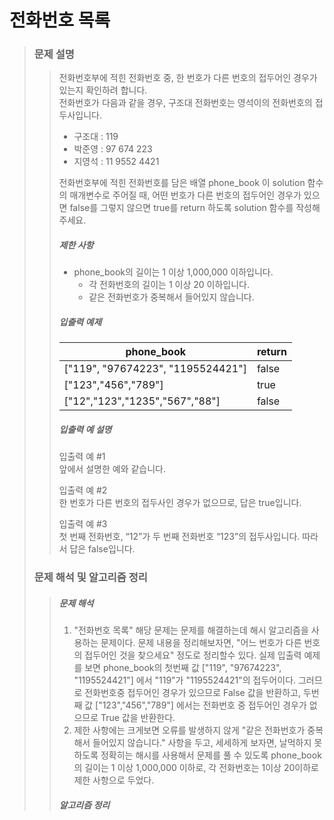 # 전화번호 목록

> ### 문제 설명
> 
> > 전화번호부에 적힌 전화번호 중, 한 번호가 다른 번호의 접두어인 경우가 있는지 확인하려 합니다.  
> > 전화번호가 다음과 같을 경우, 구조대 전화번호는 영석이의 전화번호의 접두사입니다.
> > 
> > - 구조대 : 119
> > - 박준영 : 97 674 223
> > - 지영석 : 11 9552 4421
> > 
> > 전화번호부에 적힌 전화번호를 담은 배열 phone_book 이 solution 함수의 매개변수로 주어질 때, 어떤 번호가 다른 번호의 접두어인 경우가 있으면 false를 그렇지 않으면 true를 return 하도록 solution 함수를 작성해주세요.
> > 
> > ##### 제한 사항
> > 
> > - phone_book의 길이는 1 이상 1,000,000 이하입니다.
> >   - 각 전화번호의 길이는 1 이상 20 이하입니다.
> >   - 같은 전화번호가 중복해서 들어있지 않습니다.
> > 
> > ##### 입출력 예제
> > 
> > | phone_book | return |
> > | --- | --- |
> > | ["119", "97674223", "1195524421"] | false |
> > | ["123","456","789"] | true |
> > | ["12","123","1235","567","88"] | false |
> > 
> > ##### 입출력 예 설명
> > 
> > 입출력 예 #1  
> > 앞에서 설명한 예와 같습니다.
> > 
> > 입출력 예 #2  
> > 한 번호가 다른 번호의 접두사인 경우가 없으므로, 답은 true입니다.
> > 
> > 입출력 예 #3  
> > 첫 번째 전화번호, “12”가 두 번째 전화번호 “123”의 접두사입니다. 따라서 답은 false입니다.
> 
> ### 문제 해석 및 알고리즘 정리
> 
> > ##### 문제 해석
> > 
> > 1. "전화번호 목록" 해당 문제는 문제를 해결하는데 해시 알고리즘을 사용하는 문제이다. 문제 내용을 정리해보자면, "어느 번호가 다른 번호의 접두어인 것을 찾으세요" 정도로 정리할수 있다. 실제 입출력 예제를 보면 phone_book의 첫번째 값 ["119", "97674223", "1195524421"] 에서 "119"가 "1195524421"의 접두어이다. 그러므로 전화번호중 접두어인 경우가 있으므로 False 값을 반환하고, 두번째 값 ["123","456","789"] 에서는 전화번호 중 접두어인 경우가 없으므로 True 값을 반환한다.
> > 2. 제한 사항에는 크게보면 오류를 발생하지 않게 "같은 전화번호가 중복해서 들어있지 않습니다." 사항을 두고, 세세하게 보자면, 날먹하지 못하도록 정확히는 해시를 사용해서 문제를 풀 수 있도록 phone_book의 길이는 1 이상 1,000,000 이하로, 각 전화번호는 1이상 20이하로 제한 사항으로 두었다.
> > 
> > ##### 알고리즘 정리
